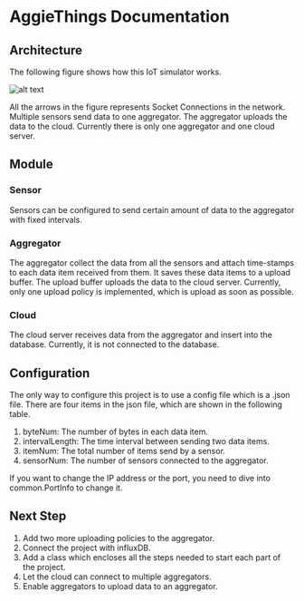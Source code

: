 # AggieThings Documentation

## Architecture
The following figure shows how this IoT simulator works.

![alt text](https://docs.google.com/drawings/d/1rbJk8jpd1BLOrh4lfPErCu1P0rGmb6Z7BI78QjneTek/pub?w=960&h=720 "Title")

All the arrows in the figure represents Socket Connections in the network. Multiple sensors send data to one aggregator. The aggregator uploads the data to the cloud. Currently there is only one aggregator and one cloud server.

## Module
### Sensor
Sensors can be configured to send certain amount of data to the aggregator with fixed intervals.
### Aggregator
The aggregator collect the data from all the sensors and attach time-stamps to each data item received from them. It saves these data items to a upload buffer. The upload buffer uploads the data to the cloud server. Currently, only one upload policy is implemented, which is upload as soon as possible.
### Cloud
The cloud server receives data from the aggregator and insert into the database. Currently, it is not connected to the database.

## Configuration
The only way to configure this project is to use a config file which is a .json file. There are four items in the json file, which are shown in the following table.


1. byteNum: The number of bytes in each data item.
2. intervalLength: The time interval between sending two data items.
3. itemNum: The total number of items send by a sensor.
4. sensorNum: The number of sensors connected to the aggregator.

If you want to change the IP address or the port, you need to dive into common.PortInfo to change it.
## Next Step
1. Add two more uploading policies to the aggregator.
2. Connect the project with influxDB.
3. Add a class which encloses all the steps needed to start each part of the project.
4. Let the cloud can connect to multiple aggregators.
5. Enable aggregators to upload data to an aggregator.

